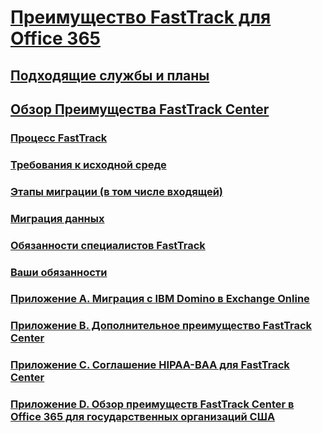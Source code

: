# [Преимущество FastTrack для Office 365](fasttrack-benefit-for-office-365.md)
## [Подходящие службы и планы](eligible-services-and-plans.md)
## [Обзор Преимущества FastTrack Center](fasttrack-benefit-overview.md)
### [Процесс FastTrack](fasttrack-process.md)
### [Требования к исходной среде](source-environment-expectations.md)
### [Этапы миграции (в том числе входящей)](onboarding-and-migration.md)
### [Миграция данных](data-migration.md)
### [Обязанности специалистов FastTrack](fasttrack-responsibilities.md)
### [Ваши обязанности](your-responsibilities.md)
### [Приложение А. Миграция с IBM Domino в Exchange Online](from-ibm-domino-to-exchange-online.md)
### [Приложение B. Дополнительное преимущество FastTrack Center](fasttrack-additional-benefits.md)
### [Приложение C. Соглашение HIPAA-BAA для FastTrack Center](hipaa-business-associate-agreement.md)
### [Приложение D. Обзор преимуществ FastTrack Center в Office 365 для государственных организаций США](US-Gov-appendix-overview.md)
